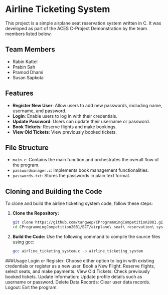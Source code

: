 # Airline Ticketing System

This project is a simple airplane seat reservation system written in C. It was developed as part of the ACES C-Project Demonstration by the team members listed below.

## Team Members

- Rabin Kattel
- Prabin Sah
- Pramod Dhami
- Susan Sapkota

## Features

- **Register New User**: Allow users to add new passwords, including name, username, and password.
- **Login**: Enable users to log in with their credentials.
- **Update Password**: Users can update their username or password.
- **Book Tickets**: Reserve flights and make bookings.
- **View Old Tickets**: View previously booked tickets.

## File Structure

- `main.c`: Contains the main function and orchestrates the overall flow of the program.
- `passwordmanager.c`: Implements book management functionalities.
- `passwords.txt`: Stores the passwords in plain text format.

## Cloning and Building the Code

To clone and build the airline ticketing system code, follow these steps:

1. **Clone the Repository:**

   ```bash
   git clone https://github.com/tangwep/CProgrammingCompetition2081.git
   cd CProgrammingCompetition2081/BCT/airplane\ seat\ reservation\ system

2. **Build the Code:**
   Use the following command to compile the source files using gcc:
   ```bash
   gcc airline_ticketing_system.c -o airline_ticketing_system


###Usage
Login or Register: Choose either option to log in with existing credentials or register as a new user.
Book a New Flight: Reserve flights, select seats, and make payments.
View Old Tickets: Check previously booked tickets.
Update Information: Update profile details such as username or password.
Delete Data Records: Clear user data records.
Logout: Exit the program.
